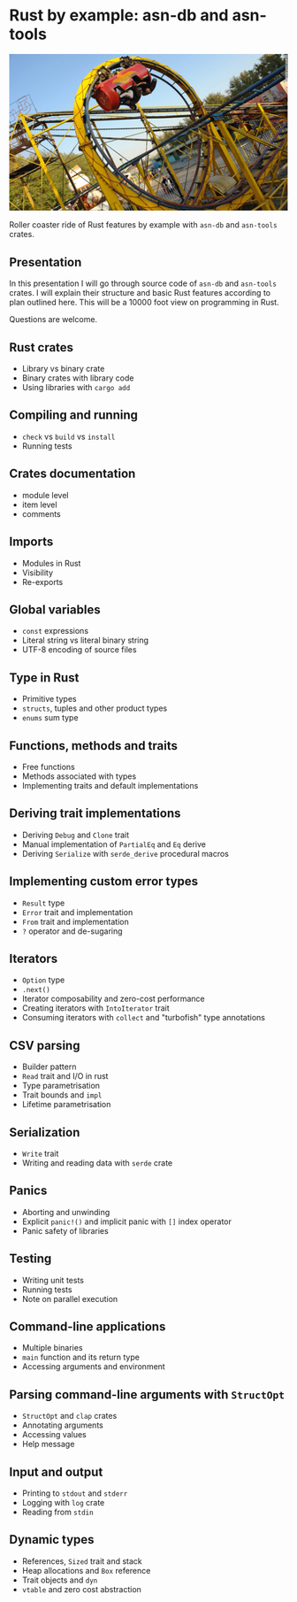 # Rust by example: asn-db and asn-tools

![Roller coaster ride](rc.jpg)

Roller coaster ride of Rust features by example with `asn-db` and `asn-tools` crates.

## Presentation

In this presentation I will go through source code of `asn-db` and `asn-tools` crates.
I will explain their structure and basic Rust features according to plan outlined here.
This will be a 10000 foot view on programming in Rust.

Questions are welcome.

## Rust crates

 * Library vs binary crate
 * Binary crates with library code
 * Using libraries with `cargo add`

## Compiling and running

 * `check` vs `build` vs `install`
 * Running tests

## Crates documentation

 * module level
 * item level
 * comments

## Imports

 * Modules in Rust
 * Visibility
 * Re-exports

## Global variables

 * `const` expressions
 * Literal string vs literal binary string
 * UTF-8 encoding of source files

## Type in Rust

 * Primitive types
 * `structs`, tuples and other product types
 * `enums` sum type

## Functions, methods and traits

 * Free functions
 * Methods associated with types
 * Implementing traits and default implementations

## Deriving trait implementations

 * Deriving `Debug` and `Clone` trait
 * Manual implementation of `PartialEq` and `Eq` derive
 * Deriving `Serialize` with `serde_derive` procedural macros

## Implementing custom error types

 * `Result` type
 * `Error` trait and implementation
 * `From` trait and implementation
 * `?` operator and de-sugaring

## Iterators

 * `Option` type
 * `.next()`
 * Iterator composability and zero-cost performance
 * Creating iterators with `IntoIterator` trait
 * Consuming iterators with `collect` and "turbofish" type annotations

## CSV parsing

 * Builder pattern
 * `Read` trait and I/O in rust
 * Type parametrisation
 * Trait bounds and `impl`
 * Lifetime parametrisation

## Serialization

 * `Write` trait
 * Writing and reading data with `serde` crate

## Panics

 * Aborting and unwinding
 * Explicit `panic!()` and implicit panic with `[]` index operator
 * Panic safety of libraries

## Testing

 * Writing unit tests
 * Running tests
 * Note on parallel execution

## Command-line applications

 * Multiple binaries
 * `main` function and its return type
 * Accessing arguments and environment

## Parsing command-line arguments with `StructOpt`

 * `StructOpt` and `clap` crates
 * Annotating arguments
 * Accessing values
 * Help message

## Input and output

 * Printing to `stdout` and `stderr`
 * Logging with `log` crate
 * Reading from `stdin`

## Dynamic types

 * References, `Sized` trait and stack
 * Heap allocations and `Box` reference
 * Trait objects and `dyn`
 * `vtable` and zero cost abstraction
